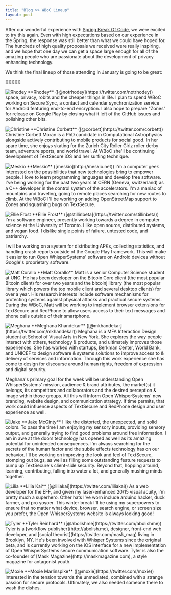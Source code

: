 ```yaml
---
title: "Blog >> WBoC Lineup"
layout: post
---
```


After our wonderful experience with [Spring Break Of Code](https://whispersystems.org/blog/sure), we were excited to try this
again.  Even with high expectations based on our experience in the Spring, the response was still better than what
we could have hoped for.  The hundreds of high quality proposals we received were really inspiring, and
we hope that one day we can get a space large enough for all of the amazing people who are passionate 
about the development of privacy enhancing technology.

We think the final lineup of those attending in January is going to be great:

XXXXX

<img alt="Rhodey" src="/blog/images/rhodey-wboc.png" class="nice-left"/>
**Rhodey** ([@notrhodey](https://twitter.com/notrhodey)) space, privacy, robits and the cheaper things in life. I plan 
to spend WBoC working on Secure Sync, a contact and calendar synchronization service for Android featuring end-to-end
encryption. I also hope to prepare "Zones" for release on Google Play by closing what it left of the GitHub issues and 
polishing other bits.

<p style="clear: both;"/>

<img alt="Christine" src="/blog/images/christine-wboc.jpg" class="nice-left"/>
**Christine Corbett** ([@corbett](https://twitter.com/corbett)) Christine Corbett Moran is a PhD candidate in Computational 
Astrophysics alongside actively contributing to mobile products for social good. In her spare time, she enjoys skating for 
the Zurich City Roller Girlz roller derby team, adventure sports, and world travel. At WBoC she'll be continuing development 
of TextSecure iOS and her surfing technique. 

<p style="clear: both;"/>

<img alt="Meskio" src="/blog/images/meskio-wboc.jpg" class="nice-left"/>
**Meskio** ([meskio](http://meskio.net)) I'm a computer geek interested on the possibilities that new technologies bring 
to empower people. I love to learn programming languages and develop free software. I've being working for the past two 
years at CERN (Geneva, switzerland) as a C++ developer in the control system of the accelerators. I'm a maniac of mountains 
and traveling, going to remote places searching for new routes to climb. At the WBoC I'll be working on adding OpenStreetMap 
support to Zones and squashing bugs on TextSecure.

<p style="clear: both;"/>

<img alt="Ellie Frost" src="/blog/images/ellie-wboc.jpg" class="nice-left" />
**Ellie Frost** ([@stillinbeta](https://twitter.com/stillinbeta)) I'm a software engineer, 
presently working towards a degree in computer science at the University of Toronto. I like open source, distributed systems, 
and vegan food. I dislike single points of failure, untested code, and patriarchy.

I will be working on a system for distributing APKs, collecting statistics, and handling crash reports outside of the 
Google Play framework. This will make it easier to run Open WhisperSystems' software on Android devices without Google's
proprietary software.

<p style="clear: both;"/>

<img alt="Matt Corallo" src="/blog/images/matt-wboc.jpg" class="nice-left" />
**Matt Corallo** Matt is a senior Computer Science student at UNC. He has been developer on the Bitcoin Core client 
(the most popular Bitcoin client) for over two years and the bitcoinj library (the most popular library which
powers the top mobile client and several desktop clients) for over a year. His research interests include software 
mechanisms for protecting systems against physical attacks and practical secure systems. During the WBoC, Matt will be 
working to implement browser extensions for TextSecure and RedPhone to allow users access to their text messages and
phone calls outside of their smartphone.

<p style="clear: both;"/>

<img alt="Meghana" src="/blog/images/meghana-wboc.jpg" class="nice-left"/>
**Meghana Khandekar** ([@mkhandekar](https://twitter.com/mkhandekar)) Meghana is a MFA Interaction Design student at School of 
Visual Arts in New York. She explores the way people interact with others, technology & products, and ultimately improves those 
experiences. She has worked with startups, Berkman Center, World Bank, and UNICEF to design software & systems solutions to 
improve access to & delivery of services and information. Through this work experience she has come to design for discourse 
around human rights, freedom of expression and digital security.

Meghana's primary goal for the week will be understanding Open WhisperSystems' mission, audience & brand attributes, the 
market(s) it belongs, its competitors and collaborators and the desired perception & image within those groups. All this 
will inform Open WhisperSystems' new branding, website design, and communication strategy. If time permits, that work could 
influence aspects of TextSecure and RedPhone design and user experience as well. 

<p style="clear: both;"/>

<img alt="Jake" src="/blog/images/jake-wboc.jpg" class="nice-left" />
**Jake McGinty** I like the distorted, the unexpected, and solid colors. To pass the time I am enjoying my sensory inputs, 
providing sensory output, and generally trying to find good problems around free information. I am in awe at the doors 
technology has opened as well as its amazing potential for unintended consequences. I'm always searching for the secrets 
of the human factor and the subtle effects technology has on our behavior. I'll be working on improving the look and feel 
of TextSecure, stomping out bugs, as well as filling some outstanding feature requests to pump up TextSecure's client-side 
security. Beyond that, hopping around, learning, contributing, falling into water a lot, and generally mushing minds together.

<p style="clear: both;"/>

<img alt="Lilia" src="/blog/images/lilia-wboc.jpg" class="nice-left"/>
**Lilia Kai** ([@liliakai](https://twitter.com/liliakai)) As a web developer for the EFF, and given my laser-enhanced 20/15 
visual acuity, I'm pretty much a superhero. Other hats I've worn include arduino hacker, duck farmer, and pro yoyoer. 
This winter break I'll be using my superpowers to ensure that no matter what device, browser, search engine, or screen 
size you prefer, the Open WhisperSystems website is always looking good!

<p style="clear: both;"/>

<img alt="Tyler" src="/blog/images/tyler-sboc.jpg" class="nice-left"/>
**Tyler Reinhard** ([@abolishme](https://twitter.com/abolishme)) Tyler is a [workflow publisher](http://abolish.me), 
designer, front-end web developer, and [social theorist](https://twitter.com/mask_mag) living in Brooklyn, NY. He's been 
involved with Whisper Systems since the original beta, and is currently working on the iOS interface for a new implementation 
of Open WhisperSystems secure communication software. Tyler is also the co-founder of [Mask Magazine](http://maskmagazine.com), 
a style magazine for antagonist youth.

<p style="clear: both;"/>

<img alt="Moxie" src="/blog/images/moxie-wboc.jpg" class="nice-left"/>
**Moxie Marlinspike** ([@moxie](https://twitter.com/moxie)) Interested in the tension towards the unmediated,
combined with a strange passion for secure protocols.  Ultimately, we also needed someone there to wash the dishes.

<p style="clear: both;"/>
